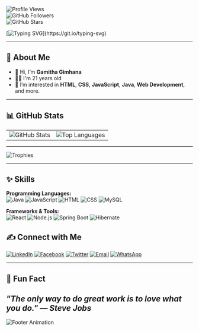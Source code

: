 
![Profile Views](https://komarev.com/ghpvc/?username=GamithaGimhana&label=Profile%20Views&color=0e75b6&style=flat)  
![GitHub Followers](https://img.shields.io/github/followers/GamithaGimhana?label=Followers&style=social)  
![GitHub Stars](https://img.shields.io/github/stars/GamithaGimhana?label=Total%20Stars&style=social)

[![Typing SVG](https://readme-typing-svg.demolab.com?font=Young+Serif&pause=1000&color=219ebc&center=true&vCenter=true&random=false&width=435&lines=Hey,+I'm+Gamitha+Gimhana;Don't+Forget+To+Follow+Me...)](https://git.io/typing-svg)


---

## 🌈 About Me

- 👋 Hi, I’m **Gamitha Gimhana**
- 👦🏻 I'm 21 years old
- 👀 I’m interested in **HTML**, **CSS**, **JavaScript**, **Java**, **Web Development**, and more.

---

## 📊 GitHub Stats

<table>
<tr>
  <td>
    <img src="https://github-readme-stats.vercel.app/api?username=GamithaGimhana&show_icons=true&theme=radical" alt="GitHub Stats">
  </td>
  <td>
    <img src="https://github-readme-stats.vercel.app/api/top-langs/?username=GamithaGimhana&layout=compact&theme=radical" alt="Top Languages">
  </td>
</tr>
</table>

---

![Trophies](https://github-profile-trophy.vercel.app/?username=GamithaGimhana&theme=radical&no-frame=true&column=8)



---

## ✨ Skills

**Programming Languages:**  
![Java](https://img.shields.io/badge/Java-007396?style=flat-square&logo=java&logoColor=white)
![JavaScript](https://img.shields.io/badge/JavaScript-F7DF1E?style=flat-square&logo=javascript&logoColor=black) 
![HTML](https://img.shields.io/badge/HTML-E34F26?style=flat-square&logo=html5&logoColor=white) 
![CSS](https://img.shields.io/badge/CSS-1572B6?style=flat-square&logo=css3&logoColor=white) 
![MySQL](https://img.shields.io/badge/MySQL-4479A1?style=flat-square&logo=mysql&logoColor=white)



**Frameworks & Tools:**  
![React](https://img.shields.io/badge/React-61DAFB?style=flat-square&logo=react&logoColor=black) 
![Node.js](https://img.shields.io/badge/Node.js-339933?style=flat-square&logo=node.js&logoColor=white) 
![Spring Boot](https://img.shields.io/badge/Spring%20Boot-6DB33F?style=flat-square&logo=spring-boot&logoColor=white) 
![Hibernate](https://img.shields.io/badge/Hibernate-59666C?style=flat-square&logo=hibernate&logoColor=white)


## ✍️ Connect with Me

[![LinkedIn](https://img.shields.io/badge/LinkedIn-0077B5?style=for-the-badge&logo=linkedin&logoColor=white)](https://www.linkedin.com/in/gamitha-gimhana/)
[![Facebook](https://img.shields.io/badge/Facebook-1877F2?style=for-the-badge&logo=facebook&logoColor=white)](https://www.facebook.com/gamitha.gimhana/)
[![Twitter](https://img.shields.io/badge/Twitter-blue?style=for-the-badge&logo=twitter&logoColor=white)](https://x.com/gamitha_gimhana)
[![Email](https://img.shields.io/badge/Email-D14836?style=for-the-badge&logo=gmail&logoColor=white)](mailto:gamitha.gimhana99@gmail.com)
[![WhatsApp](https://img.shields.io/badge/WhatsApp-25D366?style=for-the-badge&logo=whatsapp&logoColor=white)](https://wa.me/94761218801)


---

## 🌟 Fun Fact

*"The only way to do great work is to love what you do." — Steve Jobs*
---

![Footer Animation](https://github.com/YourUsername/YourRepository/blob/main/footer_animation.gif)

<!--## Hi there 👋

<!--
**GamithaGimhana/GamithaGimhana** is a ✨ _special_ ✨ repository because its `README.md` (this file) appears on your GitHub profile.

Here are some ideas to get you started:

- 🔭 I’m currently working on ...
- 🌱 I’m currently learning ...
- 👯 I’m looking to collaborate on ...
- 🤔 I’m looking for help with ...
- 💬 Ask me about ...
- 📫 How to reach me: ...
- 😄 Pronouns: ...
- ⚡ Fun fact: ...
-->
